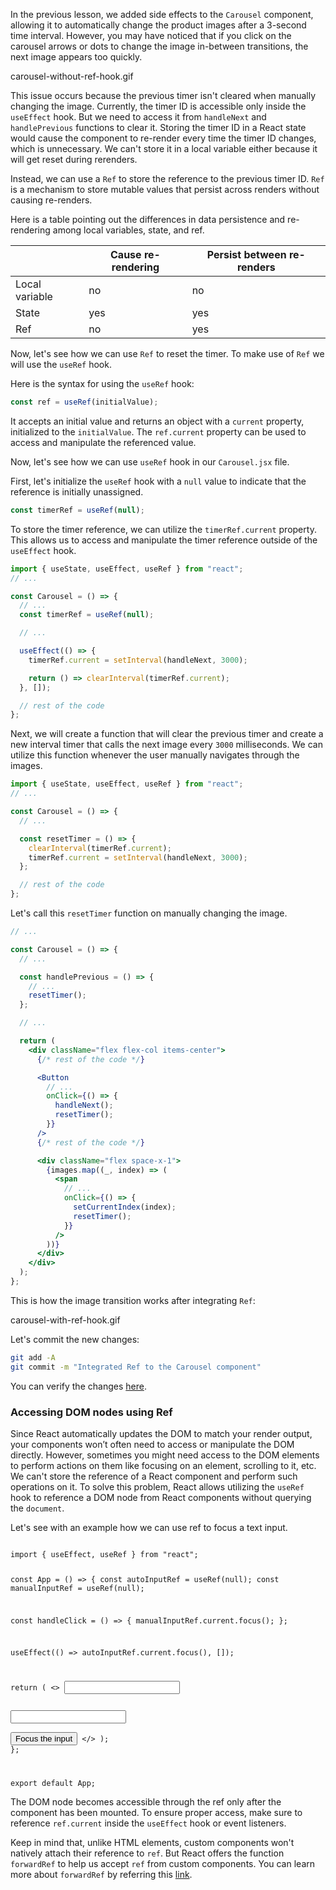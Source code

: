 In the previous lesson, we added side effects to the `Carousel` component, allowing it to automatically change the product images after a 3-second time interval. However, you may have noticed that if you click on the carousel arrows or dots to change the image in-between transitions, the next image appears too quickly.

<image>carousel-without-ref-hook.gif</image>

This issue occurs because the previous timer isn't cleared when manually changing the image. Currently, the timer ID is accessible only inside the `useEffect` hook. But we need to access it from `handleNext` and `handlePrevious` functions to clear it. Storing the timer ID in a React state would cause the component to re-render every time the timer ID changes, which is unnecessary. We can't store it in a local variable either because it will get reset during rerenders.

Instead, we can use a `Ref` to store the reference to the previous timer ID. `Ref` is a mechanism to store mutable values that persist across renders without causing re-renders.

Here is a table pointing out the differences in data persistence and re-rendering among local variables, state, and ref.

|                | Cause re-rendering | Persist between re-renders |
| -------------- | ------------------ | -------------------------- |
| Local variable | no                 | no                         |
| State          | yes                | yes                        |
| Ref            | no                 | yes                        |

Now, let's see how we can use `Ref` to reset the timer. To make use of `Ref` we will use the `useRef` hook.

Here is the syntax for using the `useRef` hook:

```jsx
const ref = useRef(initialValue);
```

It accepts an initial value and returns an object with a `current` property, initialized to the `initialValue`. The `ref.current` property can be used to access and manipulate the referenced value.

Now, let's see how we can use `useRef` hook in our `Carousel.jsx` file.

First, let's initialize the `useRef` hook with a `null` value to indicate that the reference is initially unassigned.

```jsx
const timerRef = useRef(null);
```

To store the timer reference, we can utilize the `timerRef.current` property. This allows us to access and manipulate the timer reference outside of the `useEffect` hook.

```jsx {11-13}
import { useState, useEffect, useRef } from "react";
// ...

const Carousel = () => {
  // ...
  const timerRef = useRef(null);

  // ...

  useEffect(() => {
    timerRef.current = setInterval(handleNext, 3000);

    return () => clearInterval(timerRef.current);
  }, []);

  // rest of the code
};
```

Next, we will create a function that will clear the previous timer and create a new interval timer that calls the next image every `3000` milliseconds. We can utilize this function whenever the user manually navigates through the images.

```jsx {7-10}
import { useState, useEffect, useRef } from "react";
// ...

const Carousel = () => {
  // ...

  const resetTimer = () => {
    clearInterval(timerRef.current);
    timerRef.current = setInterval(handleNext, 3000);
  };

  // rest of the code
};
```

Let's call this `resetTimer` function on manually changing the image.

```jsx {8, 21, 32}
// ...

const Carousel = () => {
  // ...

  const handlePrevious = () => {
    // ...
    resetTimer();
  };

  // ...

  return (
    <div className="flex flex-col items-center">
      {/* rest of the code */}

      <Button
        // ...
        onClick={() => {
          handleNext();
          resetTimer();
        }}
      />
      {/* rest of the code */}

      <div className="flex space-x-1">
        {images.map((_, index) => (
          <span
            // ...
            onClick={() => {
              setCurrentIndex(index);
              resetTimer();
            }}
          />
        ))}
      </div>
    </div>
  );
};
```

This is how the image transition works after integrating `Ref`:

<image>carousel-with-ref-hook.gif</image>

Let's commit the new changes:

```bash
git add -A
git commit -m "Integrated Ref to the Carousel component"
```

You can verify the changes [here](https://github.com/bigbinary/smile-cart-frontend/commit/f7c010351607f1fdbd3868a9795ba198c68a4e64).

### Accessing DOM nodes using Ref

Since React automatically updates the DOM to match your render output, your components won’t often need to access or manipulate the DOM directly. However, sometimes you might need access to the DOM elements to perform actions on them like focusing on an element, scrolling to it, etc. We can't store the reference of a React component and perform such operations on it. To solve this problem, React allows utilizing the `useRef` hook to reference a DOM node from React components without querying the `document`.

Let's see with an example how we can use ref to focus a text input.

<codeblock language="reactjs" type="lesson">
<code>
import { useEffect, useRef } from "react";

const App = () => {
  const autoInputRef = useRef(null);
  const manualInputRef = useRef(null);

  const handleClick = () => {
    manualInputRef.current.focus();
  };

  useEffect(() => autoInputRef.current.focus(), []);

  return (
    <>
      <input ref={autoInputRef} />
      <div>
        <input ref={manualInputRef} />
      </div>
      <button onClick={handleClick}>Focus the input</button>
    </>
  );
};

export default App;
</code>
</codeblock>

The DOM node becomes accessible through the ref only after the component has been mounted. To ensure proper access, make sure to reference `ref.current` inside the `useEffect` hook or event listeners.

Keep in mind that, unlike HTML elements, custom components won't natively attach their reference to `ref`. But React offers the function `forwardRef` to help us accept `ref` from custom components. You can learn more about `forwardRef` by referring this [link](https://courses.bigbinaryacademy.com/learn-react/miscellaneous/forward-ref).
